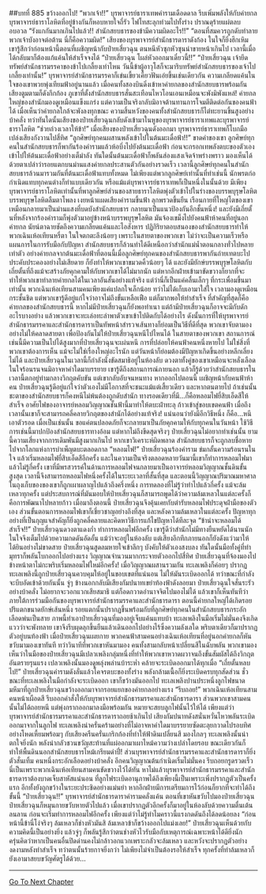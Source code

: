 ##บทที่ 885 ขว้างออกไป!
“พวกเจ้า!!” บุรพาจารย์ธาราเทพคำรามเดือดดาล รีบเพิ่มพลังให้กับค่ายกล บุรพาจารย์ธาราโลหิตที่อยู่ข้างกันก็หอบหายใจถี่รัว ไฟโทสะลุกท่วมไปทั้งร่าง ปราณดุร้ายแผ่ตลบอบอวล
“รังแกกันมากเกินไปแล้ว!! สำนักสยบธารของข้ามีความผิดอะไร!!”
“ตอนที่สมควรถูกดับทำลาย พวกเจ้าบังอาจต่อต้าน นี่ก็คือความผิด!” เสียงของบุรพาจารย์สำนักธารดาราดังก้อง ในใจก็ยิ่งฮึกเหิม เขารู้สึกว่าก่อนหน้านี้ตอนที่เผชิญหน้ากับป๋ายเสี่ยวฉุน ตนหนีหัวซุกหัวซุนน่าขายหน้าเกินไป เวลานี้เมื่อได้กลับมาก็ต้องแก้แค้นให้สำเร็จจงได้
“ป๋ายเสี่ยวฉุน โผล่หัวออกมาเดี๋ยวนี้!!”
“ป๋ายเสี่ยวฉุน เจ้ายึดทรัพย์สำนักธารมรรคาของข้าไปเกลี้ยงเท่าไหน วันนี้ข้าผู้อาวุโสก็จะมาริบทรัพย์สำนักสยบธารของเจ้าไปเกลี้ยงเท่านั้น!” บุรพาจารย์สำนักธารมรรคาก็เข่นเขี้ยวเคี้ยวฟันเอ่ยขึ้นเช่นเดียวกัน ความเกลียดแค้นในใจของเขาพวยพุ่งเทียมฟ้าอยู่นานแล้ว
เมื่อคนทั้งสองบินดิ่งเข้าหาค่ายกลของสำนักสยบธารพร้อมกัน เสียงตูมตามก็ดังกึกก้อง ภูเขาที่ตั้งสำนักสยบธารสั่นสะเทือนไหวโอนเอนเหมือนจะพังมิพังแหล่!
ค่ายกลใหญ่ของสำนักมองดูเหมือนแข็งแกร่ง แต่ความเป็นจริงกลับมิอาจต้านทานการโจมตีติดต่อกันของคนฟ้าได้ เมื่อเห็นว่าค่ายกลใกล้จะพังลงทุกขณะ ความสิ้นหวังของคนทั้งสำนักสยบธารก็ไต่ทะยานขึ้นสูงอย่างบ้าคลั่ง ทว่าทันใดนั้นเสียงของป๋ายเสี่ยวฉุนกลับดังเข้ามาในหูของบุรพาจารย์ธาราเทพและบุรพาจารย์ธาราโลหิต
“ช่วยถ่วงเวลาให้ข้า!”
เมื่อเสียงของป๋ายเสี่ยวฉุนดังออกมา บุรพาจารย์ธาราเทพก็โบกมือ เปล่งเสียงกังวานไปสี่ทิศ
“ลูกศิษย์ทุกคนผสานพลังเข้าไปในต้นมะเดื่อฟ้า!!”
ขาดคำของเขา ลูกศิษย์ทุกคนในสำนักสยบธารก็พากันร้องคำรามแล้วห้อบึ่งไปยังต้นมะเดื่อฟ้า ก่อนจะกรอกเทพลังตบะของตัวเองเข้าไปให้ต้นมะเดื่อฟ้าอย่างเต็มำลัง
ทันใดนั้นต้นมะเดื่อฟ้าก็พลันส่องแสงเจิดจ้าพร่างพราว มองเห็นได้ด้วยตาเปล่าว่ารอยแตกบนม่านแสงค่ายกลประสานตัวกันอย่างรวดเร็ว เวลานี้ลูกศิษย์ทุกคนในสำนักสยบธารล้วนมารวมกันที่ต้นมะเดื่อฟ้าแทบทั้งหมด
ไม่เพียงแต่พวกลูกศิษย์เท่านั้นที่ทำเช่นนี้ นักพรตก่อกำเนิดแทบทุกคนต่างก็ทำแบบเดียวกัน หรือแม้แต่บุรพาจารย์ธาราเทพก็เป็นหนึ่งในนั้นด้วย มีเพียงบุรพาจารย์ธาราโลหิตเท่านั้นที่พาลูกศิษย์ส่วนของสายธาราโลหิตพุ่งตัวเข้าไปในร่างของบรรพบุรุษโลหิต
บรรพบุรุษโลหิตลืมตาโพลง เงยหน้าแผดเสียงคำรามขึ้นฟ้า ลุกพรวดขึ้นยืน เรือนกายที่ใหญ่โตของเขาเหมือนกลายมาเป็นม่านแสงที่บดบังสำนักสยบธาร กลายมาเป็นแนวป้องกันอีกชั้นหนึ่ง!
และยังมีเถี่ยตั้นที่หลังจากร้องคำรามก็พุ่งตัวมาอยู่ข้างหน้าบรรพบุรุษโลหิต มันจ้องเขม็งไปยังคนฟ้าห้าคนที่อยู่นอกค่ายกล นัยน์ตาฉายชัดถึงความเกลียดแค้นและไอสังหาร
ปฏิกิริยาตอบสนองของสำนักสยบธารทำให้พวกเฉินเห้อเทียนหรี่ตา ในใจตกตะลึงน้อยๆ เพราะในสายตาของพวกเขา ไม่ว่าจะเป็นความเร็วหรือแผนการในการรับมือกับปัญหา สำนักสยบธารก็ล้วนทำได้ดีเหนือกว่าสำนักแม่น้ำตอนกลางทั่วไปหลายเท่าตัว
อย่างค่ายกลจากต้นมะเดื่อฟ้าที่ตอนนี้เมื่อลูกศิษย์ทุกคนของสำนักสยบธารพากันถ่ายเทตบะไปประคับประคองอย่างไม่เสียดาย ก็ยังทำให้พวกเขาขมวดคิ้วน้อยๆ ได้
และยังมียักษ์บรรพบุรุษโลหิตกับเถี่ยตั้นที่ถึงแม้จะสร้างภัยคุกคามให้กับพวกเขาได้ไม่มากนัก แต่หากอีกฝ่ายเข้ามาขัดขวางก็ยากที่จะทำให้พวกเขาทำลายค่ายกลได้ในเวลาอันสั้นอย่างแท้จริง
แต่ว่านี่ก็เป็นแค่คลื่นเล็กๆ ที่กระเพื่อมขึ้นมาเท่านั้น พวกเฉินเห้อเทียนสามคนเพียงแค่แปลกใจเล็กน้อย ทว่าไม่ได้เก็บเอามาใส่ใจ เวลามองดูเหมือนกระชั้นชิด แต่พวกเขารู้ดีอยู่แก่ใจว่าอาจไม่ถึงขั้นเหลือเฟือ แต่ก็มากพอให้ทำสำเร็จ
ที่สำคัญที่สุดก็คือค่ายกลของสำนักสยบธารนี้ หากไม่มีป๋ายเสี่ยวฉุนก็ยังพอทำเนา แต่ถ้ามีป๋ายเสี่ยวฉุนก็อาจจะมีกับดักอะไรบางอย่าง แล้วพวกเขาจะทะเล่อทะล่าพาตัวเขาเข้าไปติดกับได้อย่างไร ดังนั้นการที่ให้บุรพาจารย์สำนักธารมรรคาและสำนักธารดาราเป็นทัพหน้าสำรวจเส้นทางก็ย่อมเป็นวิธีที่ดีที่สุด
พวกเขาจับตามองอย่างไม่ให้คลาดสายตา เพื่อป้องกันไม่ให้ป๋ายเสี่ยวฉุนหนีไปไหนได้ ในสายตาของพวกเขา สถานการณ์เช่นนี้มีความเป็นไปได้สูงมากที่ป๋ายเสี่ยวฉุนจะเผ่นหนี
การที่ปล่อยให้คนฟ้าคนหนึ่งหายไป ไม่ใช่สิ่งที่พวกเขาต้องการเห็น แม้จะไม่ใช่เรื่องใหญ่อะไรนัก แต่วันหน้าก็ย่อมต้องมีปัญหาเกิดขึ้นอย่างหลีกเลี่ยงไม่ได้
และป๋ายเสี่ยวฉุนในเวลานี้ก็กำลังนั่งขัดสมาธิอยู่ในห้องลับ ดวงตาทั้งคู่ของเขาเหมือนจะหลั่งเลือด ในใจร้อนรนจนมิอาจหาคำใดมาบรรยาย เขารู้ดีถึงสถานการณ์ภายนอก แล้วก็รู้ด้วยว่าสำนักสยบธารในเวลานี้ตกอยู่ท่ามกลางวิกฤตคับขัน
แต่เขากลับอับจนหนทาง หากออกไปตอนนี้ เผชิญหน้ากับคนฟ้าห้าคน ป๋ายเสี่ยวฉุนรู้ดีอยู่แก่ใจว่าตัวเองไม่มีโอกาสที่จะชนะแม้แต่เสี้ยวเดียว และหากตนตายไป ถ้าเช่นนั้นชะตาของสำนักสยบธารก็คงหนีไม่พ้นต้องถูกดับสำนัก
ทางรอดเดียวที่มี...ก็คือหลอมไฟยี่สิบเอ็ดสีให้สำเร็จ อาศัยไฟของอาจารย์หลอมวิญญาณชั้นฟ้านี้มาทำให้ตบะฝ่าทะลุ ก้าวเข้าสู่ขอบเขตคนฟ้า เมื่อถึงเวลานั้นเขาก็จะสามารถคลี่คลายวิกฤตของสำนักได้อย่างแท้จริง!
แน่นอนว่ายังมีอีกวิธีหนึ่ง ก็คือ...หนีเอาตัวรอด เมื่อเป็นเช่นนั้น ขอแค่ตนปลอดภัยก็จะกลายมาเป็นภัยคุกคามให้กับทุกคนในวันหน้า ใช้วิธีการเช่นนี้มาปกป้องสำนักสยบธารทางอ้อม
แต่หากไม่ถึงขีดสุดจริงๆ ป๋ายเสี่ยวฉุนไม่อยากทำเช่นนั้น ยามนี้ความเสี่ยงจากการเดิมพันมีสูงมากเกินไป หากเขาวิเคราะห์ผิดพลาด สำนักสยบธารก็จะถูกลบชื่อหายไปจากโลกแห่งการบำเพ็ญตบะตลอดกาล
“หลอมไฟ!” ป๋ายเสี่ยวฉุนร้องคำราม ข่มกลั้นความร้อนรนในใจ แล้วเริ่มหลอมไฟยี่สิบเอ็ดสีอีกครั้ง และในความเป็นจริงตลอดหลายวันมานี้เขาก็ทำการหลอมไฟมาแล้วไม่รู้กี่ครั้ง
เขาที่มีพรสวรรค์ในด้านการหลอมไฟจนกลายมาเป็นอาจารย์หลอมวิญญาณชั้นดินขั้นสูงสุด เวลานี้จึงสามารถหลอมไฟหนึ่งครั้งได้ในระยะเวลาที่สั้นที่สุด และตอนนี้วิญญาณปริมาณมหาศาลในถุงเก็บของของเขาก็ถูกเผาผลาญไปแล้วถึงครึ่งหนึ่ง
การทดลองที่ไม่รู้ว่าทำไปแล้วกี่ครั้ง แม้จะล้มเหลวทุกครั้ง แต่ประสบการณ์ที่มันมอบให้ป๋ายเสี่ยวฉุนก็สามารถพูดได้ว่าความล้มเหลวในแต่ละครั้งก็คือการพัฒนาไปหลายก้าว เมื่อมาถึงตอนนี้ ป๋ายเสี่ยวฉุนจึงคุ้นเคยกับตำรับหลอมไฟประดุจฝ่ามือของตัวเอง ส่วนขั้นตอนการหลอมไฟเขาก็เชี่ยวชาญอย่างถึงที่สุด และหลังความล้มเหลวในแต่ละครั้ง ปัญหาทุกอย่างที่เป็นกุญแจสำคัญก็ยิ่งถูกคลี่คลายและคิดหาวิธีการแก้ไขปัญหาได้ทีละจุด
“ข้าน่าจะหลอมได้สำเร็จ!!” ป๋ายเสี่ยวฉุนดวงตาแดงก่ำ ทำการหลอมไฟอีกครั้ง เขารู้ดีว่าสำนักไม่มีทางยืนหยัดได้นานนัก ในใจจึงเต็มไปด้วยความกดดันอัดอั้น แม้ว่าจะอยู่ในห้องลับ แต่เสียงอึกทึกภายนอกก็ยังดังแว่วมาให้ได้ยินอย่างไม่ขาดสาย
ป๋ายเสี่ยวฉุนสูดลมหายใจเข้าลึกๆ บังคับให้ตัวเองสงบลง ทันใดนั้นมือทั้งคู่ที่ทำมุทราก็พลันโบกออกไปอย่างแรง วิญญาณจำนวนมากกระจายตัวออกไปสี่ทิศ ป๋ายเสี่ยวฉุนที่จ้องมองไปข้างหน้าตาไม่กะพริบเริ่มหลอมไฟใหม่อีกครั้ง!
เมื่อวิญญาณผสานรวมกัน ทะเลเพลิงก็ค่อยๆ ปรากฏ ทะเลเพลิงนี้ถูกป๋ายเสี่ยวฉุนควบคุมให้อยู่ในขอบเขตที่แน่นอน ไม่ให้มันระเบิดออกได้ ทว่าขณะที่กำลังจะบีบอัดเข้าด้วยกันนั้น จู่ๆ ข้างนอกกลับมีเสียงกัมปนาทเขย่าท้องฟ้าดังลอยมา ป๋ายเสี่ยวฉุนใจสั่นระรัวอย่างบ้าคลั่ง ไม่อยากจะวอกแวกเสียสมาธิ แต่ก็อดกวาดอำนาจจิตไปมองไม่ได้
แล้วเขาก็เห็นทันทีว่าภายใต้การร่วมมือกันของบุรพาจารย์สำนักธารมรรคาและสำนักธารดารา ตอนนี้ค่ายกลใหญ่ได้เกิดรอยปริแตกขนาดยักษ์เส้นหนึ่ง รอยแตกนั้นปรากฏขึ้นพร้อมกับที่ลูกศิษย์ทุกคนในสำนักสยบธารกระอักเลือดพ่นเป็นสาย
ภาพนี้ทำเอาป๋ายเสี่ยวฉุนที่มองอยู่เจ็บแค้นแทบบ้า ทะเลเพลิงในมือเริ่มไม่มั่นคงจึงเกิดแววว่าจะพังทลาย เขาจึงรีบผุดลุกขึ้นยืนแล้วเดินออกไปอย่างไร้ซึ่งความลังเลใด พริบตาเดียวก็มาปรากฏตัวอยู่บนท้องฟ้า เมื่อป๋ายเสี่ยวฉุนเผยกาย พวกคนฟ้าสามคนอย่างเฉินเห้อเทียนที่อยู่นอกค่ายกลก็หันขวับมามองเขาทันที
ทว่าวินาทีที่พวกเขาหันมามอง คนทั้งสามกลับหน้าเปลี่ยนสีในฉับพลัน พวกเขามองเห็นว่าในมือของป๋ายเสี่ยวฉุนมีเปลวเพลิงกลุ่มหนึ่งที่ทำให้พวกเขาหวาดผวาจนถึงขั้นสัมผัสได้ถึงวิกฤตอันตรายรุนแรง เปลวเพลิงนั้นมองดูพลุ่งพล่านบ้าระห่ำ คล้ายจะระเบิดออกมาได้ทุกเมื่อ
“เถี่ยตั้นหลบไป!” ป๋ายเสี่ยวฉุนคำรามดังลั่นแล้วโคจรตบะของทั้งร่าง พลังกล้ามเนื้อก็ยิ่งระเบิดครบทุกสัดส่วน ชั่วขณะที่ทะเลเพลิงในมือกำลังจะระเบิดออก เขาก็ขว้างมันออกไป ทะเลเพลิงปานประหนึ่งลูกไฟขนาดมหึมาที่ถูกป๋ายเสี่ยวฉุนขว้างออกมาจากรอยแยกของค่ายกลอย่างแรง
“รีบถอย!” พวกเฉินเห้อเทียนสามคนหน้าเผือดสี รีบออกคำสั่งให้กับบุรพาจารย์สำนักธารมรรคาและสำนักธารดารา ส่วนพวกเขาสามคนนั้นไม่ได้ถอยหนี แต่พุ่งกรากออกมาลงมือพร้อมกัน หมายจะสยบลูกไฟนั้นไว้ให้ได้
เพียงแต่ว่าบุรพาจารย์สำนักธารมรรคาและสำนักธารดาราถอยช้าเกินไป เสียงกัมปนาทดังสนั่นหวั่นไหวพลันระเบิดออกมาจากในลูกไฟ ทะเลเพลิงน่าครั่นคร้ามอย่างที่ไม่อาจหาคำใดมาบรรยายซัดตะลุยกวาดไปรอบทิศอย่างโหดเหี้ยมพร้อมๆ กับเสียงครืนครั่นเกริกก้องที่ทำให้ฟ้าดินเปลี่ยนสี
มองไกลๆ ทะเลเพลิงนั้นน่าตกใจยิ่งนัก พลังน่ากลัวชวนขวัญสะท้านที่แผ่ออกมาเผาไหม้ความว่างเปล่าโดยรอบ ขณะเดียวกันก็ทำให้พื้นดินนอกสำนักสยบธารไหม้เกรียมดำปี๋!
ส่วนบุรพาจารย์สำนักธารมรรคาและสำนักธารดาราก็ยิ่งตัวสั่นเทิ้ม คนหนึ่งกระอักเลือดอย่างบ้าคลั่ง อีกคนวิญญาณต้นกำเนิดเริ่มไม่มั่นคง รีบถอยกรูดรวดเร็ว นี่เป็นเพราะพวกเฉินเห้อเทียนสามคนขัดขวางไว้ได้ทัน หาไม่แล้วบุรพาจารย์สำนักธารมรรคาและสำนักธารดาราต้องบาดเจ็บสาหัสแน่นอน
ที่ลูกไฟระเบิดอานุภาพได้ถึงเพียงนี้เป็นเพราะเพิ่งปรากฏตัวเป็นครั้งแรก อีกทั้งยังถูกขว้างในระยะประชิดอย่างแม่นยำ หากอีกฝ่ายมีการเตรียมการไว้ก่อนก็ยากที่จะทำได้ถึงขั้นนี้
“ป๋ายเสี่ยวฉุน!!” บุรพาจารย์สำนักธารดาราคำรามคลั่งแค้น ตอนที่เขาหันขวับไปมองป๋ายเสี่ยวฉุน ป๋ายเสี่ยวฉุนก็หมุนกายขวับหายตัวไปแล้ว เมื่อเขาปรากฏตัวอีกครั้งก็มาอยู่ในห้องลับด้วยความตื่นเต้นลนลาน ก่อนจะเริ่มทำการหลอมไฟอีกครั้ง
เพียงแต่ว่าไม่รู้ทำไมคราวนี้แรงกดดันถึงได้ลดน้อยลง
“ก่อนหน้านี้ข้านี่โง่จริงๆ ล้มเหลวก็ช่างหัวมันสิ ล้มเหลวข้าก็ขว้างออกไปแม่งเลย!” ป๋ายเสี่ยวฉุนเห็นด้วยกับความคิดนี้เป็นอย่างยิ่ง แล้วจู่ๆ ก็พลันรู้สึกว่าตนช่างหัวไวรับมือกับเหตุการณ์เฉพาะหน้าได้ดียิ่งนัก ครุ่นคิดว่าหากเป็นคนอื่นปิดด่านคงไม่กล้าวอกแวกเพราะกลัวจะล้มเหลว และหวังจะปรากฏตัวอย่างงดงามหลังทำสำเร็จ
ทว่าตนนั้นร้ายกาจยิ่งกว่า ไม่เพียงไม่จำเป็นต้องรอให้สำเร็จ ทุกครั้งที่ทำล้มเหลวก็ยังเอามาสยบขวัญศัตรูได้ด้วย...

------


[Go To Next Chapter]( ./32.md)